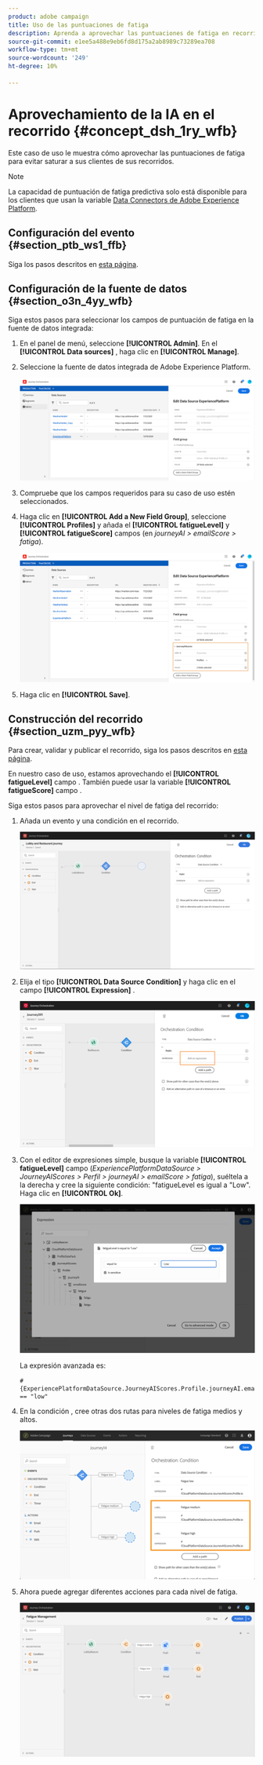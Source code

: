 ```yaml
---
product: adobe campaign
title: Uso de las puntuaciones de fatiga
description: Aprenda a aprovechar las puntuaciones de fatiga en recorridos
source-git-commit: e1ee5a488e9eb6fd8d175a2ab8989c73289ea708
workflow-type: tm+mt
source-wordcount: '249'
ht-degree: 10%

---
```



# Aprovechamiento de la IA en el recorrido {#concept_dsh_1ry_wfb}

Este caso de uso le muestra cómo aprovechar las puntuaciones de fatiga para evitar saturar a sus clientes de sus recorridos.

>[!NOTE]
>
>La capacidad de puntuación de fatiga predictiva solo está disponible para los clientes que usan la variable [Data Connectors de Adobe Experience Platform](https://experienceleague.adobe.com/docs/campaign-standard/using/integrating-with-adobe-cloud/adobe-experience-platform/data-connector/aep-about-data-connector.html).

## Configuración del evento {#section_ptb_ws1_ffb}

Siga los pasos descritos en [esta página](../event/about-events.md).

## Configuración de la fuente de datos {#section_o3n_4yy_wfb}

Siga estos pasos para seleccionar los campos de puntuación de fatiga en la fuente de datos integrada:

1. En el panel de menú, seleccione **[!UICONTROL Admin]**. En el **[!UICONTROL Data sources]** , haga clic en **[!UICONTROL Manage]**.
1. Seleccione la fuente de datos integrada de Adobe Experience Platform.

   ![](../assets/journey23.png)

1. Compruebe que los campos requeridos para su caso de uso estén seleccionados.
1. Haga clic en **[!UICONTROL Add a New Field Group]**, seleccione **[!UICONTROL Profiles]** y añada el **[!UICONTROL fatigueLevel]** y **[!UICONTROL fatigueScore]** campos (en _journeyAI > emailScore > fatiga_).

   ![](../assets/journeyuc3_1.png)

1. Haga clic en **[!UICONTROL Save]**.

## Construcción del recorrido {#section_uzm_pyy_wfb}

Para crear, validar y publicar el recorrido, siga los pasos descritos en [esta página](../building-journeys/journey.md).

En nuestro caso de uso, estamos aprovechando el **[!UICONTROL fatigueLevel]** campo . También puede usar la variable **[!UICONTROL fatigueScore]** campo .

Siga estos pasos para aprovechar el nivel de fatiga del recorrido:

1. Añada un evento y una condición en el recorrido.

   ![](../assets/journeyuc2_14.png)

1. Elija el tipo **[!UICONTROL Data Source Condition]** y haga clic en el campo **[!UICONTROL Expression]** . 

   ![](../assets/journeyuc3_2.png)

1. Con el editor de expresiones simple, busque la variable **[!UICONTROL fatigueLevel]** campo (_ExperiencePlatformDataSource > JourneyAIScores > Perfil > journeyAI > emailScore > fatiga_), suéltela a la derecha y cree la siguiente condición: &quot;fatigueLevel es igual a &quot;Low&quot;. Haga clic en **[!UICONTROL Ok]**.

   ![](../assets/journeyuc3_3.png)

   La expresión avanzada es:

   ```
   #{ExperiencePlatformDataSource.JourneyAIScores.Profile.journeyAI.emailScore.fatigue.fatigueLevel} == "low"
   ```

1. En la condición , cree otras dos rutas para niveles de fatiga medios y altos.

   ![](../assets/journeyuc3_4.png)

1. Ahora puede agregar diferentes acciones para cada nivel de fatiga.

   ![](../assets/journeyuc3_5.png)
